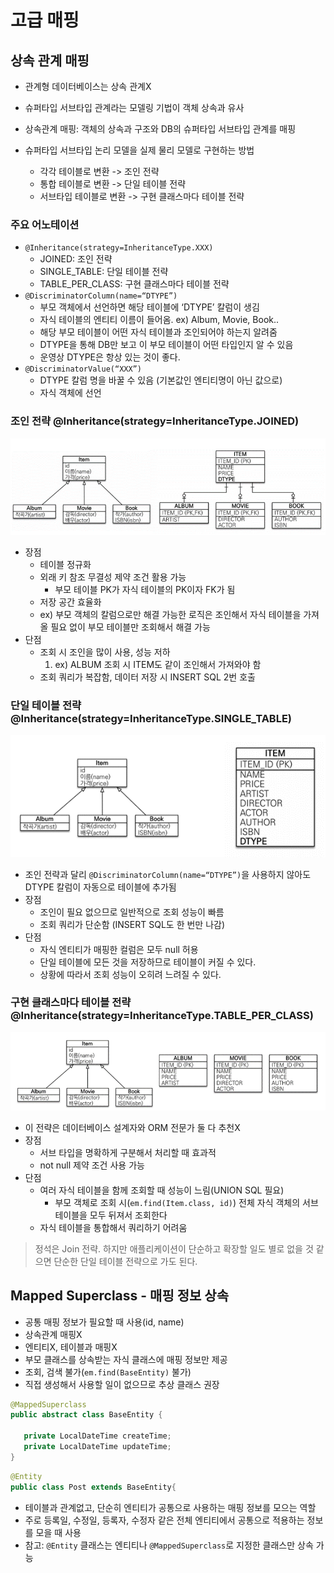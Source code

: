 # 고급 매핑

## 상속 관계 매핑

- 관계형 데이터베이스는 상속 관계X
- 슈퍼타입 서브타입 관계라는 모델링 기법이 객체 상속과 유사
- 상속관계 매핑: 객체의 상속과 구조와 DB의 슈퍼타입 서브타입 관계를 매핑

- 슈퍼타입 서브타입 논리 모델을 실제 물리 모델로 구현하는 방법
    - 각각 테이블로 변환 -> 조인 전략
    - 통합 테이블로 변환 -> 단일 테이블 전략
    - 서브타입 테이블로 변환 -> 구현 클래스마다 테이블 전략

### **주요 어노테이션**

- `@Inheritance(strategy=InheritanceType.XXX)`
    - JOINED: 조인 전략
    - SINGLE_TABLE: 단일 테이블 전략
    - TABLE_PER_CLASS: 구현 클래스마다 테이블 전략
- `@DiscriminatorColumn(name=“DTYPE”)`
    - 부모 객체에서 선언하면 해당 테이블에 ‘DTYPE’ 칼럼이 생김
    - 자식 테이블의 엔티티 이름이 들어옴. ex) Album, Movie, Book..
    - 해당 부모 테이블이 어떤 자식 테이블과 조인되어야 하는지 알려줌
    - DTYPE을 통해 DB만 보고 이 부모 테이블이 어떤 타입인지 알 수 있음
    - 운영상 DTYPE은 항상 있는 것이 좋다.
- `@DiscriminatorValue(“XXX”)`
    - DTYPE 칼럼 명을 바꿀 수 있음 (기본값인 엔티티명이 아닌 값으로)
    - 자식 객체에 선언

### **조인 전략 @Inheritance(strategy=InheritanceType.JOINED)**
![img.png](../../../image/join-strategy.png)

- 장점
    - 테이블 정규화
    - 외래 키 참조 무결성 제약 조건 활용 가능
        - 부모 테이블 PK가 자식 테이블의 PK이자 FK가 됨
    - 저장 공간 효율화
    - ex) 부모 객체의 칼럼으로만 해결 가능한 로직은 조인해서 자식 테이블을 가져올 필요 없이 부모 테이블만 조회해서 해결 가능
- 단점
    - 조회 시 조인을 많이 사용, 성능 저하
        1. ex) ALBUM 조회 시 ITEM도 같이 조인해서 가져와야 함
    - 조회 쿼리가 복잡함, 데이터 저장 시 INSERT SQL 2번 호출

### **단일 테이블 전략 @Inheritance(strategy=InheritanceType.SINGLE_TABLE)**
![img.png](../../../image/single-table-strategy.png)
- 조인 전략과 달리 `@DiscriminatorColumn(name=“DTYPE”)`을 사용하지 않아도 DTYPE 칼럼이 자동으로 테이블에 추가됨
- 장점
  - 조인이 필요 없으므로 일반적으로 조회 성능이 빠름
  - 조회 쿼리가 단순함 (INSERT SQL도 한 번만 나감)
- 단점
  - 자식 엔티티가 매핑한 컬럼은 모두 null 허용
  - 단일 테이블에 모든 것을 저장하므로 테이블이 커질 수 있다.
  - 상황에 따라서 조회 성능이 오히려 느려질 수 있다.

### **구현 클래스마다 테이블 전략@Inheritance(strategy=InheritanceType.TABLE_PER_CLASS)**
![img.png](../../../image/table-per-class.png)

- 이 전략은 데이터베이스 설계자와 ORM 전문가 둘 다 추천X
- 장점
  - 서브 타입을 명확하게 구분해서 처리할 때 효과적
  - not null 제약 조건 사용 가능
- 단점
  - 여러 자식 테이블을 함께 조회할 때 성능이 느림(UNION SQL 필요)
    - 부모 객체로 조회 시(`em.find(Item.class, id)`) 전체 자식 객체의 서브 테이블을 모두 뒤져서 조회한다
  - 자식 테이블을 통합해서 쿼리하기 어려움

> 정석은 Join 전략. 하지만 애플리케이션이 단순하고 확장할 일도 별로 없을 것 같으면 단순한 단일 테이블 전략으로 가도 된다.
>

## Mapped Superclass - 매핑 정보 상속

- 공통 매핑 정보가 필요할 때 사용(id, name)
- 상속관계 매핑X
- 엔티티X, 테이블과 매핑X
- 부모 클래스를 상속받는 자식 클래스에 매핑 정보만 제공
- 조회, 검색 불가(`em.find(BaseEntity)` 불가)
- 직접 생성해서 사용할 일이 없으므로 추상 클래스 권장

```java
@MappedSuperclass
public abstract class BaseEntity {

   private LocalDateTime createTime;
   private LocalDateTime updateTime;
}
```

```java
@Entity
public class Post extends BaseEntity{
```

- 테이블과 관계없고, 단순히 엔티티가 공통으로 사용하는 매핑 정보를 모으는 역할
- 주로 등록일, 수정일, 등록자, 수정자 같은 전체 엔티티에서 공통으로 적용하는 정보를 모을 때 사용
- 참고: `@Entity` 클래스는 엔티티나 `@MappedSuperclass`로 지정한 클래스만 상속 가능
